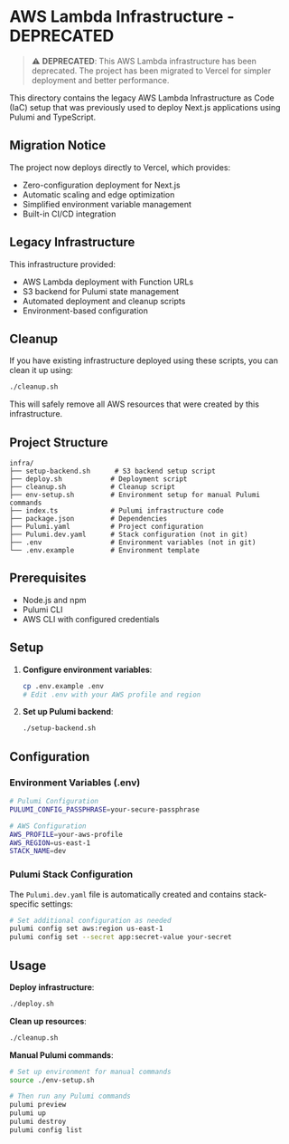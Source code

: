 # AWS Lambda Infrastructure - DEPRECATED

> ⚠️ **DEPRECATED**: This AWS Lambda infrastructure has been deprecated. The project has been migrated to Vercel for simpler deployment and better performance.

This directory contains the legacy AWS Lambda Infrastructure as Code (IaC) setup that was previously used to deploy Next.js applications using Pulumi and TypeScript.

## Migration Notice

The project now deploys directly to Vercel, which provides:
- Zero-configuration deployment for Next.js
- Automatic scaling and edge optimization
- Simplified environment variable management
- Built-in CI/CD integration

## Legacy Infrastructure

This infrastructure provided:
- AWS Lambda deployment with Function URLs
- S3 backend for Pulumi state management
- Automated deployment and cleanup scripts
- Environment-based configuration

## Cleanup

If you have existing infrastructure deployed using these scripts, you can clean it up using:

```bash
./cleanup.sh
```

This will safely remove all AWS resources that were created by this infrastructure.

## Project Structure

```
infra/
├── setup-backend.sh      # S3 backend setup script
├── deploy.sh            # Deployment script
├── cleanup.sh           # Cleanup script
├── env-setup.sh         # Environment setup for manual Pulumi commands
├── index.ts             # Pulumi infrastructure code
├── package.json         # Dependencies
├── Pulumi.yaml          # Project configuration
├── Pulumi.dev.yaml      # Stack configuration (not in git)
├── .env                 # Environment variables (not in git)
└── .env.example         # Environment template
```

## Prerequisites

- Node.js and npm
- Pulumi CLI
- AWS CLI with configured credentials

## Setup

1. **Configure environment variables**:
   ```bash
   cp .env.example .env
   # Edit .env with your AWS profile and region
   ```

2. **Set up Pulumi backend**:
   ```bash
   ./setup-backend.sh
   ```

## Configuration

### Environment Variables (.env)

```bash
# Pulumi Configuration
PULUMI_CONFIG_PASSPHRASE=your-secure-passphrase

# AWS Configuration
AWS_PROFILE=your-aws-profile
AWS_REGION=us-east-1
STACK_NAME=dev
```

### Pulumi Stack Configuration

The `Pulumi.dev.yaml` file is automatically created and contains stack-specific settings:

```bash
# Set additional configuration as needed
pulumi config set aws:region us-east-1
pulumi config set --secret app:secret-value your-secret
```

## Usage

**Deploy infrastructure**:
```bash
./deploy.sh
```

**Clean up resources**:
```bash
./cleanup.sh
```

**Manual Pulumi commands**:
```bash
# Set up environment for manual commands
source ./env-setup.sh

# Then run any Pulumi commands
pulumi preview
pulumi up
pulumi destroy
pulumi config list
```
